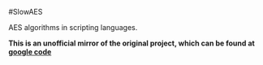 #SlowAES

AES algorithms in scripting languages.

**This is an unofficial mirror of the original project, which can be found at [google code](http://code.google.com/p/slowaes/)**